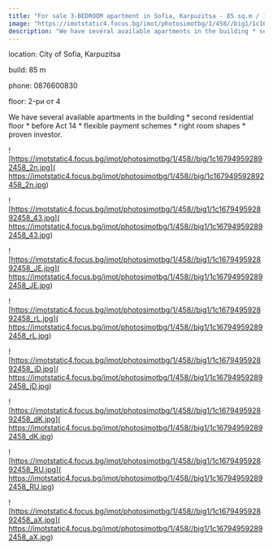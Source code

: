 ```yaml
---
title: "For sale 3-BEDROOM apartment in Sofia, Karpuzitsa - 85 sq.m / 119000 EUR :: imot.bg Ad"
image: "https://imotstatic4.focus.bg/imot/photosimotbg/1/458//big1/1c167949592892458_p3.jpg"
description: "We have several available apartments in the building * second residential floor * before Act 14 * flexible payment schemes * right room shapes * proven investor."
---
```


location: City of Sofia, Karpuzitsa

build: 85 m

phone: 0876600830

floor: 2-ри от 4

We have several available apartments in the building * second residential floor * before Act 14 * flexible payment schemes * right room shapes * proven investor.


![https://imotstatic4.focus.bg/imot/photosimotbg/1/458//big/1c167949592892458_2n.jpg]( https://imotstatic4.focus.bg/imot/photosimotbg/1/458//big/1c167949592892458_2n.jpg)


![https://imotstatic4.focus.bg/imot/photosimotbg/1/458//big1/1c167949592892458_43.jpg]( https://imotstatic4.focus.bg/imot/photosimotbg/1/458//big1/1c167949592892458_43.jpg)


![https://imotstatic4.focus.bg/imot/photosimotbg/1/458//big1/1c167949592892458_JE.jpg]( https://imotstatic4.focus.bg/imot/photosimotbg/1/458//big1/1c167949592892458_JE.jpg)


![https://imotstatic4.focus.bg/imot/photosimotbg/1/458//big1/1c167949592892458_rL.jpg]( https://imotstatic4.focus.bg/imot/photosimotbg/1/458//big1/1c167949592892458_rL.jpg)


![https://imotstatic4.focus.bg/imot/photosimotbg/1/458//big1/1c167949592892458_jD.jpg]( https://imotstatic4.focus.bg/imot/photosimotbg/1/458//big1/1c167949592892458_jD.jpg)


![https://imotstatic4.focus.bg/imot/photosimotbg/1/458//big1/1c167949592892458_dK.jpg]( https://imotstatic4.focus.bg/imot/photosimotbg/1/458//big1/1c167949592892458_dK.jpg)


![https://imotstatic4.focus.bg/imot/photosimotbg/1/458//big1/1c167949592892458_RU.jpg]( https://imotstatic4.focus.bg/imot/photosimotbg/1/458//big1/1c167949592892458_RU.jpg)


![https://imotstatic4.focus.bg/imot/photosimotbg/1/458//big1/1c167949592892458_aX.jpg]( https://imotstatic4.focus.bg/imot/photosimotbg/1/458//big1/1c167949592892458_aX.jpg)


